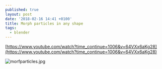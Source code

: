 ```yaml
---
published: true
layout: post
date: '2018-02-16 14:41 +0100'
title: Morph particles in any shape
tags:
  - blender
---
```

[https://www.youtube.com/watch?time_continue=1006&v=64VXx6aKg28](https://www.youtube.com/watch?time_continue=1006&v=64VXx6aKg28)

![morfparticles.jpg]({{site.baseurl}}/media/morfparticles.jpg)

